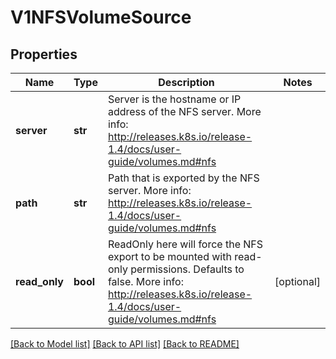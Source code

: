 # V1NFSVolumeSource

## Properties
Name | Type | Description | Notes
------------ | ------------- | ------------- | -------------
**server** | **str** | Server is the hostname or IP address of the NFS server. More info: http://releases.k8s.io/release-1.4/docs/user-guide/volumes.md#nfs | 
**path** | **str** | Path that is exported by the NFS server. More info: http://releases.k8s.io/release-1.4/docs/user-guide/volumes.md#nfs | 
**read_only** | **bool** | ReadOnly here will force the NFS export to be mounted with read-only permissions. Defaults to false. More info: http://releases.k8s.io/release-1.4/docs/user-guide/volumes.md#nfs | [optional] 

[[Back to Model list]](../README.md#documentation-for-models) [[Back to API list]](../README.md#documentation-for-api-endpoints) [[Back to README]](../README.md)


